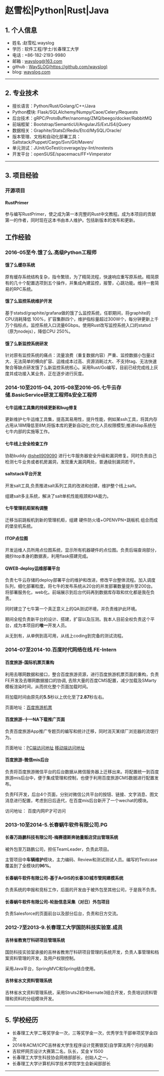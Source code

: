 # 赵雪松|Python|Rust|Java

## 1. 个人信息
* 姓名 :赵雪松.wayslog
* 学历 : 软件工程/学士/长春理工大学
* 电话 : +86-182-2193-9980 
* 邮箱 : wayslog@163.com
* github : [WaySLOG(https://github.com/wayslog)](https://github.com/wayslog)
* blog: [wayslog.com](http://wayslog.com)

---

## 2. 专业技术

- 擅长语言：Python/Rust/Golang/C++/Java
- Python模块: Flask/SQLAlchemy/Numpy/Caoe/Celery/Requests
- 后台技术：gRPC/ProtoBuffer/nanomsg/ZMQ/beego/docker/RabbitMQ
- 前端框架：Bootstrap/SemanticUI/AngularJS/ExtJS4/jQuery
- 数据相关：Graphite/StatsD/Redis/Etcd/MySQL/Oracle/
- 版本管理、文档和自动化部署工具：Saltstack/Puppet/Cargo/Svn/Git/Maven/
- 单元测试：JUnit/GoTest/coverage/py-lint/nostests
- 开发平台：openSUSE/spacemacs/FF+Vimperator

---

## 3. 项目经验

### 开源项目

#### RustPrimer

参与编写RustPrimer，使之成为第一本完整的Rust中文教程。成为本项目的贡献第一的作者，同时现在这本书由本人维护。包括新版本的发布和更新。

## 工作经验

### 2016-05至今.饿了么.高级Python工程师

#### 饿了么缓存系统

原有缓存系统结构复杂，指令繁琐，为了精简流程，快速响应重写原系统。精简原有的几十个配置选项到五个操作，并集成內建监控，报警，心跳功能。维持一套简易的RPC系统。

#### 饿了么监控系统维护开发

基于statsd/graphite/grafana做的饿了么监控系统，任职期间，将graphite的CPU消耗降低 100%，扩容集群四个，维护指标量超过300W个，每分钟更新上千万个指标点。监控系统入口流量6Gbps。使用Rust改写监控系统入口的statsd（原为nodejs），降低CPU 250%。

#### 饿了么新监控系统研发

针对原有监控系统的痛点：流量浪费（重复数据内容）严重、监控数据小包量过大、无法简单的横向扩容、运维成本过高、资源消耗过大、不支持tag、无法快速聚合等缺点研发饿了么新监控系统核心。采用Rust/Go编写，目前已经完成线上灰度并成功接入某业务，正在逐步进行灰度。

### 2014-10至2015-04, 2015-08至2016-05.七牛云存储.BasicService研发工程师&安全工程师

#### 七牛运维工具集的持续更新和bug修复

更新维护七牛运维工具集，提高其易用性，提升性能，例如某ssh工具，将其内存占用从18M降低至8M;将版本库的更新自动化;优化人员权限模型;推进ldap系统在七牛内部的实施等工作。

#### 七牛线上安全检查工作

协助buddy [@shell909090](http://github.com/shell909090) 进行七牛服务器安全升级和漏洞修复。同时负责自己检测七牛业务或者机房漏洞，发现重大漏洞两处，普通级别漏洞若干。

#### saltstack平台开发

开发salt工具,负责推进salt系列工具的改进和创建，维护整个线上salt。

组建salt多主系统，解决了salt单机性能瓶颈和HA能力。

#### 七牛管理机柜架构调整

迁移当前跳板机到新的管理机柜，组建 硬件防火墙+OPENVPN+跳板机 组合而成的堡垒机系统。

#### ITOP点位图

开发运维人员所用点位图系统，显示所有机器硬件的点位图。负责后端查询部分，摘抄itop本身的数据表，利用flask搭建完成。

#### QWEB-deploy运维部署平台

负责七牛云存储的deploy部署平台的维护和改进，修改平台整体流程。加入调度队列，细化部署粒度。将七牛的发布系统从20台的并发部署数量提升至200台。将部署服务化，web化。前端展示到后台代码再到数据库存取和优化都是我在负责。

同时建立了七牛第一个真正意义上的QA测试环境，并负责维护此环境。

期间全程负责新平台的设计、搭建，扩容以及压测。我本人目前全权负责这个平台，成为本项目的**唯一**开发人员。

从无到有，从单例到高可用，从线上coding到完备的测试流程。

### 2014-07至2014-10.百度时代网络在线.FE-Intern

#### 百度旅游-国际机票页重构

利用去哪网数据和接口，整合百度旅游资源，进行百度旅游机票页面的重构，负责FE开发及去哪网数据接口的协调,
去除大量的百度CMS配置，减少加载及SMarty模板渲染时间，从而优化整个页面加载时间。

将加载时间由原先的**5\.5**秒以上优化至了**2\.87**秒左右。

页面地址：[百度旅游机票](http://lvyou.baidu.com/flight/)

#### 百度旅游-十一NA下载推广页面
负责百度旅游App推广专题页的编写和统计迁移，同时消灭某绿厂浏览器的流氓行为。

页面地址：[PC端访问地址](http://lvyou.baidu.com/event/s/2014goldenweek/?fr=index) [移动端访问地址](http://lvyou.baidu.com/event/s/2014goldenweek/webapp)

#### 百度旅游-微信mis后台
负责将百度旅游微信平台的后台数据从微信服务器上迁移出来。将配置统一到百度旅游mis后台中，便于集成管理和控制，也便于利用百度旅游CMS数据进行配置发布。

负责FE开发，后台4个页面，分别对微信公共平台的按钮、链接、文字消息、图文消息进行配置，考虑到日后迭代，在百度mis后台新开了一个wechat的模块。

访问地址： 百度内网IP才可访问

### 2013-10至2014-5.长春蜗牛软件有限公司.PG

#### 长春万路鹏科技有限公司-梅赛德斯奔驰量贩店贷出管理系统
被外包至万路鹏公司，担任TeamLeader，负责此项目。

主管项目中**车辆维护**模块，主力编码、Review和测试测试人员。编写的Testcase覆盖到了全模块的**96%**。

#### 长春蜗牛软件有限公司-基于ArGIS的长春3D城市管网建模系统
负责系统的申报和竞标工作，后面的开发由于被外包至其他公司，于是我不负责。

#### 长春蜗牛软件有限公司-轮胎信息采集（对日）外包项目
负责Salesforce的页面前台以及部分后台，负责和日方交流。

### 2012-7至2013-9.长春理工大学国防科技实验室.成员

#### 吉林省教育厅科研项目管理系统
国防科技实验室承接的吉林省教育厅科研项目管理的系统开发，负责人事管理和档案资料管理的开发，及用户权限控制。

采用Java平台，SpringMVC和Spring结合使用。

#### 吉林省水文资料管理系统
吉林省水文资料管理系统，采用Struts2和Hibernate3结合开发，负责培训资料管理和资料的分组模块开发。

---

## 5. 学校经历

* 长春理工大学二等奖学金一次，三等奖学金一次，优秀学生干部单项奖学金四次
* 2014年ACM/ICPC吉林省大学生程序设计竞赛银奖(自学算法两个月的结果)
* 吉软杯网页设计大赛第二名，队长，奖金￥1500
* 长春理工大学生科技协会网络部部长，创始人之一。
* 长春理工大学计算机科学技术学院学生会新闻部部长

---

